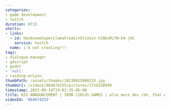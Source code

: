 ```yaml
---
categories:
- game development
- twitch
duration: 8713
shorts:
- links:
  - id: HandsomeSuperLlamaFreakinStinkin-h3QbvRLYN-b4-jHS
    service: twitch
  name: i'm not stealing!!!
tags:
- dialogue-manager
- gdscript
- godot
- 'null'
- raiding-enlynn_
thumbPath: /assets/thumbs/20230915000235.jpg
thumbUri: /videos/864674255/pictures/1724258999
timestamp: 2023-09-14T19:02:35-05:00
title: BIG ANNOUNCEMENT | IRON CIRCUS GAMES | also more dev (oh, that was anti-climatic)
videoId: '864674255'
---
```

